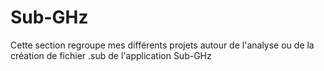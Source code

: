 # Sub-GHz
Cette section regroupe mes différents projets autour de l'analyse ou de la création de fichier .sub de l'application Sub-GHz
